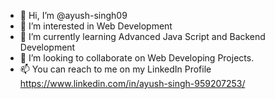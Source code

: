 - 👋 Hi, I’m @ayush-singh09
- 👀 I’m interested in Web Development
- 🌱 I’m currently learning Advanced Java Script and Backend Development
- 💞️ I’m looking to collaborate on Web Developing Projects.
- 📫 You can reach to me on my LinkedIn Profile https://www.linkedin.com/in/ayush-singh-959207253/
